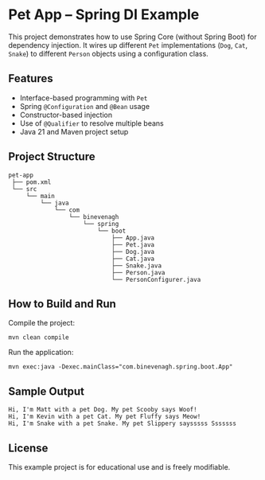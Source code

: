 # Pet App – Spring DI Example

This project demonstrates how to use Spring Core (without Spring Boot) for dependency injection. It wires up different `Pet` implementations (`Dog`, `Cat`, `Snake`) to different `Person` objects using a configuration class.

## Features

- Interface-based programming with `Pet`
- Spring `@Configuration` and `@Bean` usage
- Constructor-based injection
- Use of `@Qualifier` to resolve multiple beans
- Java 21 and Maven project setup

## Project Structure

```
pet-app
 ├── pom.xml
 └── src
     └── main
         └── java
             └── com
                 └── binevenagh
                     └── spring
                         └── boot
                             ├── App.java
                             ├── Pet.java
                             ├── Dog.java
                             ├── Cat.java
                             ├── Snake.java
                             ├── Person.java
                             └── PersonConfigurer.java
```

## How to Build and Run

Compile the project:

```
mvn clean compile
```

Run the application:

```
mvn exec:java -Dexec.mainClass="com.binevenagh.spring.boot.App"
```

## Sample Output

```
Hi, I'm Matt with a pet Dog. My pet Scooby says Woof!
Hi, I'm Kevin with a pet Cat. My pet Fluffy says Meow!
Hi, I'm Snake with a pet Snake. My pet Slippery saysssss Sssssss
```

## License

This example project is for educational use and is freely modifiable.
